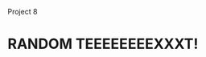 Project 8 <!DOCTYPE html>

<html>
<head>  <title> 5 Day Forecast</title> 

<link rel="stylesheet"  href="project8style.css" >

<body> <h1> RANDOM TEEEEEEEEXXXT!</h1> </body>

</head>

</html>
